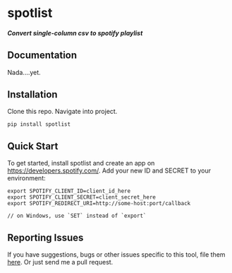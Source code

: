 # spotlist
##### Convert single-column csv to spotify playlist

## Documentation

Nada....yet.

## Installation

Clone this repo.
Navigate into project.

    pip install spotlist

## Quick Start



To get started, install spotlist and create an app on https://developers.spotify.com/.
Add your new ID and SECRET to your environment:

    export SPOTIFY_CLIENT_ID=client_id_here
    export SPOTIFY_CLIENT_SECRET=client_secret_here
    export SPOTIFY_REDIRECT_URI=http://some-host:port/callback
    
    // on Windows, use `SET` instead of `export`

## Reporting Issues

If you have suggestions, bugs or other issues specific to this tool, file them [here](https://github.com/laanak08/spotlist/issues). Or just send me a pull request.
